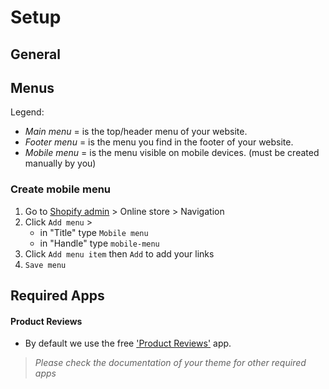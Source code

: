 # Setup

## General


## Menus

Legend:

  - _Main menu_ = is the top/header menu of your website.
  - _Footer menu_ = is the menu you find in the footer of your website.
  - _Mobile menu_ = is the menu visible on mobile devices. (must be created manually by you)

### Create mobile menu
1. Go to [Shopify admin](https://www.shopify.com/admin/menus?ref=OpenThinking) > Online store > Navigation
2. Click `Add menu` > 
    - in "Title" type `Mobile menu`
    - in "Handle" type `mobile-menu`
3. Click `Add menu item` then `Add` to add your links
4. `Save menu`

## Required Apps

#### Product Reviews 
- By default we use the free ['Product Reviews'](https://apps.shopify.com/product-reviews) app.

> _Please check the documentation of your theme for other required apps_

